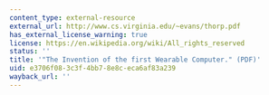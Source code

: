 ```yaml
---
content_type: external-resource
external_url: http://www.cs.virginia.edu/~evans/thorp.pdf
has_external_license_warning: true
license: https://en.wikipedia.org/wiki/All_rights_reserved
status: ''
title: '"The Invention of the first Wearable Computer." (PDF)'
uid: e3706f08-3c3f-4bb7-8e8c-eca6af83a239
wayback_url: ''
---
```


